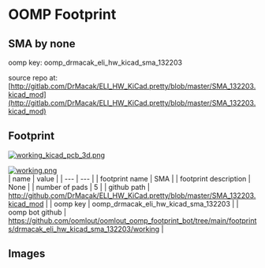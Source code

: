 # OOMP Footprint  
## SMA  by none  
  
oomp key: oomp_drmacak_eli_hw_kicad_sma_132203  
  
source repo at: [http://gitlab.com/DrMacak/ELI_HW_KiCad.pretty/blob/master/SMA_132203.kicad_mod](http://gitlab.com/DrMacak/ELI_HW_KiCad.pretty/blob/master/SMA_132203.kicad_mod)  
## Footprint  
  
[![working_kicad_pcb_3d.png](working_kicad_pcb_3d_600.png)](working_kicad_pcb_3d.png)  
  
[![working.png](working_600.png)](working.png)  
| name | value | 
| --- | --- | 
| footprint name | SMA | 
| footprint description | None | 
| number of pads | 5 | 
| github path | http://github.com/DrMacak/ELI_HW_KiCad.pretty/blob/master/SMA_132203.kicad_mod | 
| oomp key | oomp_drmacak_eli_hw_kicad_sma_132203 | 
| oomp bot github | https://github.com/oomlout/oomlout_oomp_footprint_bot/tree/main/footprints/drmacak_eli_hw_kicad_sma_132203/working | 
## Images  
